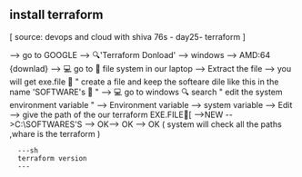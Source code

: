 ## install terraform
[ source: devops and cloud with shiva 76s - day25- terraform ]

--> go to GOOGLE --> 🔍'Terraform Donload' --> windows --> AMD:64 {downlad}
--> 💻 go to 📁 file system in our laptop --> Extract the file --> you will get exe.file 📄
    " create a file and keep the softeare dile like this in the name 'SOFTWARE's 📄 "
--> 💻 go to windows 🔍 search " edit the system environment variable "  --> Environment variable 
--> system variable --> Edit --> give the path of the our terraform EXE.FILE📄[
      -->NEW -->C:\SOFTWARES'S --> OK--> OK --> OK
      ( system will check all the paths ,whare is the terraform )
      
      ---sh
      terraform version
      ---

  

   

   

